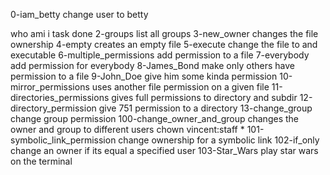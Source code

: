 0-iam_betty change user to betty

who ami i task done
2-groups list all groups
3-new_owner changes the file ownership
4-empty creates an empty file
5-execute change the file to and executable
6-multiple_permissions add permission to a file
7-everybody add permission for everybody
8-James_Bond make only others have permission to a file
9-John_Doe give him some kinda permission
10-mirror_permissions uses another file permission on a given file
11-directories_permissions gives full permissions to directory and subdir
12-directory_permission give 751 permission to a directory
13-change_group change group permission
100-change_owner_and_group changes the owner and group to different users
chown vincent:staff *
101-symbolic_link_permission change ownership for a symbolic link
102-if_only change an owner if its equal a specified user
103-Star_Wars play star wars on the terminal
